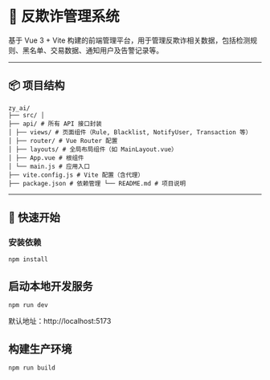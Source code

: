 # 🚨 反欺诈管理系统

基于 Vue 3 + Vite 构建的前端管理平台，用于管理反欺诈相关数据，包括检测规则、黑名单、交易数据、通知用户及告警记录等。

---

## 📦 项目结构
````
zy_ai/ 
├── src/ │ 
├── api/ # 所有 API 接口封装 
│ ├── views/ # 页面组件（Rule, Blacklist, NotifyUser, Transaction 等） 
│ ├── router/ # Vue Router 配置 
│ ├── layouts/ # 全局布局组件（如 MainLayout.vue） 
│ ├── App.vue # 根组件 
│ └── main.js # 应用入口 
├── vite.config.js # Vite 配置（含代理） 
├── package.json # 依赖管理 └── README.md # 项目说明
````

---

## 🚀 快速开始

### 安装依赖
````
npm install
````
## 启动本地开发服务
````
npm run dev
````
默认地址：http://localhost:5173

## 构建生产环境
````
npm run build
````

